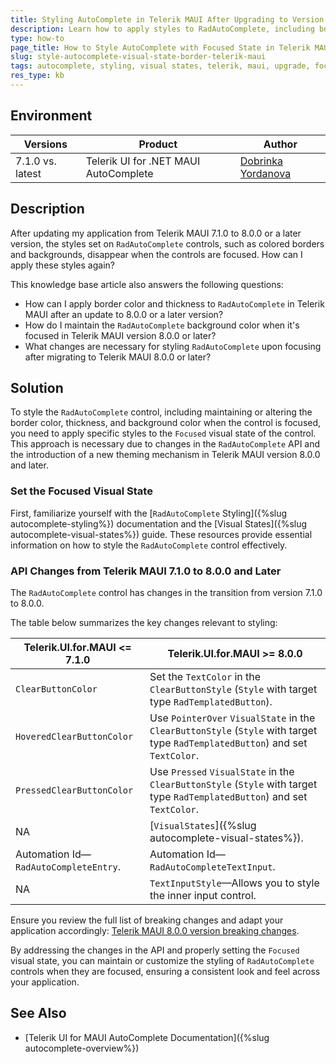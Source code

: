 ```yaml
---
title: Styling AutoComplete in Telerik MAUI After Upgrading to Version 8.0.0 or Later
description: Learn how to apply styles to RadAutoComplete, including border color and thickness, and background color when the control is focused, after upgrading to Telerik MAUI version 8.0.0 or later.
type: how-to
page_title: How to Style AutoComplete with Focused State in Telerik MAUI Version 8.0.0+
slug: style-autocomplete-visual-state-border-telerik-maui
tags: autocomplete, styling, visual states, telerik, maui, upgrade, focused state
res_type: kb
---
```


## Environment

| Versions | Product | Author | 
| --- | --- | ---- | 
| 7.1.0 vs. latest | Telerik UI for .NET MAUI AutoComplete | [Dobrinka Yordanova](https://www.telerik.com/blogs/author/dobrinka-yordanova) | 

## Description

After updating my application from Telerik MAUI 7.1.0 to 8.0.0 or a later version, the styles set on `RadAutoComplete` controls, such as colored borders and backgrounds, disappear when the controls are focused. How can I apply these styles again?

This knowledge base article also answers the following questions:
- How can I apply border color and thickness to `RadAutoComplete` in Telerik MAUI after an update to 8.0.0 or a later version?
- How do I maintain the `RadAutoComplete` background color when it's focused in Telerik MAUI version 8.0.0 or later?
- What changes are necessary for styling `RadAutoComplete` upon focusing after migrating to Telerik MAUI 8.0.0 or later?

## Solution

To style the `RadAutoComplete` control, including maintaining or altering the border color, thickness, and background color when the control is focused, you need to apply specific styles to the `Focused` visual state of the control. This approach is necessary due to changes in the `RadAutoComplete` API and the introduction of a new theming mechanism in Telerik MAUI version 8.0.0 and later.

### Set the Focused Visual State

First, familiarize yourself with the [`RadAutoComplete` Styling]({%slug autocomplete-styling%}) documentation and the [Visual States]({%slug autocomplete-visual-states%}) guide. These resources provide essential information on how to style the `RadAutoComplete` control effectively.

### API Changes from Telerik MAUI 7.1.0 to 8.0.0 and Later

The `RadAutoComplete` control has changes in the transition from version 7.1.0 to 8.0.0.

The table below summarizes the key changes relevant to styling:

| Telerik.UI.for.MAUI <= 7.1.0 | Telerik.UI.for.MAUI >= 8.0.0 |
| ------------ | ----------- |
| `ClearButtonColor` | Set the `TextColor` in the `ClearButtonStyle` (`Style` with target type `RadTemplatedButton`). |
| `HoveredClearButtonColor` | Use `PointerOver` `VisualState` in the `ClearButtonStyle` (`Style` with target type `RadTemplatedButton`) and set `TextColor`. |
| `PressedClearButtonColor` | Use `Pressed` `VisualState` in the `ClearButtonStyle` (`Style` with target type `RadTemplatedButton`) and set `TextColor`. |
| NA | [`VisualStates`]({%slug autocomplete-visual-states%}). |
| Automation Id&mdash;`RadAutoCompleteEntry`. | Automation Id&mdash;`RadAutoCompleteTextInput`. |
| NA | `TextInputStyle`&mdash;Allows you to style the inner input control. |

Ensure you review the full list of breaking changes and adapt your application accordingly: [Telerik MAUI 8.0.0 version breaking changes](https://docs.telerik.com/devtools/maui/upgrade/breaking-changes/8-0-0).

By addressing the changes in the API and properly setting the `Focused` visual state, you can maintain or customize the styling of `RadAutoComplete` controls when they are focused, ensuring a consistent look and feel across your application.

## See Also

- [Telerik UI for MAUI AutoComplete Documentation]({%slug autocomplete-overview%})

